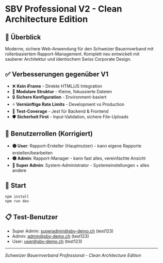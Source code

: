 # SBV Professional V2 - Clean Architecture Edition

## 🏦 Überblick
Moderne, sichere Web-Anwendung für den Schweizer Bauernverband mit rollenbasiertem Rapport-Management. Komplett neu entwickelt mit sauberer Architektur und identischem Swiss Corporate Design.

## ✅ Verbesserungen gegenüber V1
- ❌ **Kein iFrame** - Direkte HTML/JS Integration
- 📁 **Modulare Struktur** - Kleine, fokussierte Dateien
- 🔒 **Sichere Konfiguration** - Environment-basiert
- ⚡ **Vernünftige Rate Limits** - Development vs Production
- 🧪 **Test-Coverage** - Jest für Backend & Frontend
- 🛡️ **Sicherheit First** - Input-Validation, sichere File-Uploads

## 👥 Benutzerrollen (Korrigiert)
- **🟢 User**: Rapport-Ersteller (Hauptnutzer) - kann eigene Rapporte erstellen/bearbeiten
- **🟡 Admin**: Rapport-Manager - kann fast alles, vereinfachte Ansicht
- **🔴 Super Admin**: System-Administrator - Systemeinstellungen + alles andere

## 🚀 Start
```bash
npm install
npm run dev
```

## 📋 Test-Benutzer
- Super Admin: superadmin@sbv-demo.ch (test123)
- Admin: admin@sbv-demo.ch (test123)
- User: user@sbv-demo.ch (test123)

---
*Schweizer Bauernverband Professional - Clean Architecture Edition*